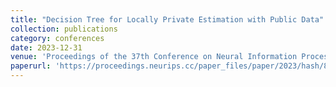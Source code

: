 ```yaml
---
title: "Decision Tree for Locally Private Estimation with Public Data"
collection: publications
category: conferences
date: 2023-12-31
venue: 'Proceedings of the 37th Conference on Neural Information Processing Systems'
paperurl: 'https://proceedings.neurips.cc/paper_files/paper/2023/hash/88237ac4e9941b1be5c6d3c1ad408184-Abstract-Conference.html'
---
```

